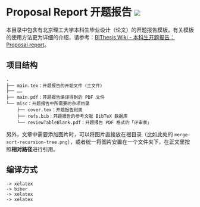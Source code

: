 # Proposal Report 开题报告 ![](https://raw.githubusercontent.com/spencerwooo/BIThesis/master/assets/bithesis_badge.svg?sanitize=true)

本目录中包含有北京理工大学本科生毕业设计（论文）的开题报告模板，有关模板的使用方法更为详细的介绍，请参考：[BIThesis Wiki - 本科生开题报告：Proposal report](https://github.com/spencerwooo/BIThesis/wiki/Proposal-Report)。

## 项目结构

```
.
├── main.tex：开题报告的开始文件（主文件）
├── ……
├── main.pdf：开题报告编译得到的 PDF 文件
└── misc：开题报告中所需要的杂项目录
    ├── cover.tex：开题报告封面
    ├── refs.bib：开题报告的参考文献 BibTeX 数据库
    └── reviewTableBlank.pdf：开题报告 PDF 格式的「评审表」
```

另外，文章中需要添加图片时，可以将图片直接放在根目录（比如此处的 `merge-sort-recursion-tree.png`），或者统一将图片安置在一个文件夹下，在正文里按照**相对路径**进行引用。

## 编译方式

```
-> xelatex
-> biber
-> xelatex
-> xelatex
```
